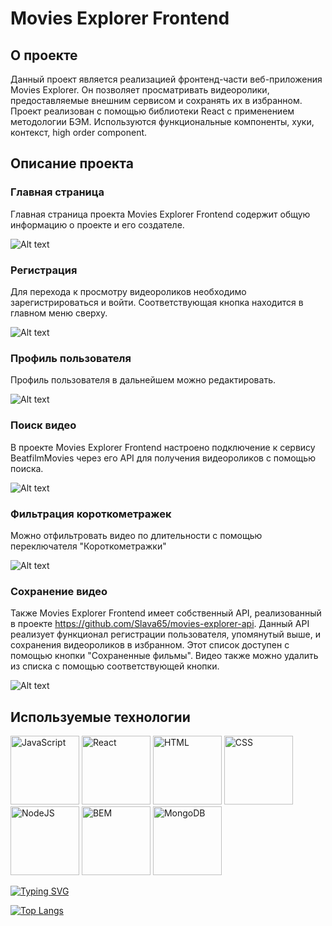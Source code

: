 # Movies Explorer Frontend
## О проекте
 
Данный проект является реализацией фронтенд-части веб-приложения Movies Explorer. Он позволяет просматривать видеоролики, предоставляемые внешним сервисом и сохранять их в избранном. Проект реализован  с помощью библиотеки React с применением методологии БЭМ. Используются функциональные компоненты, хуки, контекст, high order component.

## Описание проекта

### Главная страница

Главная страница проекта Movies Explorer Frontend содержит общую информацию о проекте и его создателе. 

![Alt text](/public/readme_pic_about.png?raw=true "О проекте")

### Регистрация

Для перехода к просмотру видеороликов необходимо зарегистрироваться и войти. Соответствующая кнопка находится в главном меню сверху. 

![Alt text](/public/readme_pic_registration.png?raw=true "Окно регистрации")

### Профиль пользователя

Профиль пользователя в дальнейшем можно редактировать.

![Alt text](/public/readme_pic_edit_profile.png?raw=true "Редактирование профиля пользователя")

### Поиск видео

В проекте Movies Explorer Frontend настроено подключение к сервису BeatfilmMovies через его API для получения видеороликов с помощью поиска.

![Alt text](/public/readme_pic_search.png?raw=true "Поиск видеороликов")

### Фильтрация короткометражек

Можно отфильтровать видео по длительности с помощью переключателя "Короткометражки"

![Alt text](/public/readme_pic_short.png?raw=true "Короткометражки")

### Сохранение видео

Также Movies Explorer Frontend имеет собственный API, реализованный в проекте https://github.com/Slava65/movies-explorer-api. Данный API реализует функционал регистрации пользователя, упомянутый выше, и сохранения видеороликов в избранном. Этот список доступен с помощью кнопки "Сохраненные фильмы". Видео также можно удалить из списка с помощью соответствующей кнопки.

![Alt text](/public/readme_pic_saved.png?raw=true "Сохраненные фильмы")

## Используемые технологии 

<div display="flex" flex-direction="row" justify-content="space-between" width="100%">
<img src="/public/readme_pic_techs/javascript.svg" width="110" height="110" alt="JavaScript">
<img src="/public/readme_pic_techs/react.svg" width="110" height="110" alt="React">
<img src="/public/readme_pic_techs/html5.svg" width="110" height="110" alt="HTML">
<img src="/public/readme_pic_techs/css3.svg" width="110" height="110" alt="CSS">
<img src="/public/readme_pic_techs/nodedotjs.svg" width="110" height="110" alt="NodeJS">
<img src="/public/readme_pic_techs/bem.svg" width="110" height="110" alt="BEM">
<img src="/public/readme_pic_techs/mongodb.svg" width="110" height="110" alt="MongoDB">
</div>

[![Typing SVG](https://readme-typing-svg.herokuapp.com?font=Fira+Code&weight=600&size=30&pause=1000&color=1843FF&background=3DFF4622&vCenter=true&random=false&width=800&lines=JavaScript+React+HTML+CSS+NodeJS+%D0%91%D0%AD%D0%9C+MongoDB+)](https://git.io/typing-svg)

[![Top Langs](https://github-readme-stats.vercel.app/api/top-langs/?username=Slava65&layout=compact&custom_title=Используемые_языки&locale=ru)](https://github.com/anuraghazra/github-readme-stats)
